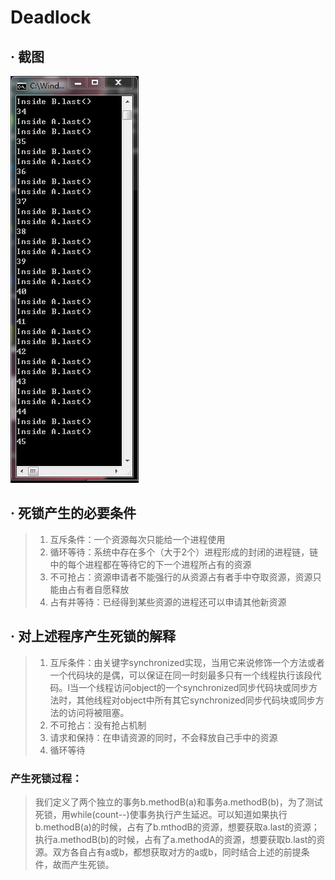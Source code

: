 # Deadlock

## · 截图

![](./img/deadlock_1.png)



## · 死锁产生的必要条件

> 1. 互斥条件：一个资源每次只能给一个进程使用 
> 2. 循环等待：系统中存在多个（大于2个）进程形成的封闭的进程链，链中的每个进程都在等待它的下一个进程所占有的资源
> 3. 不可抢占：资源申请者不能强行的从资源占有者手中夺取资源，资源只能由占有者自愿释放 
> 4. 占有并等待：已经得到某些资源的进程还可以申请其他新资源



## · 对上述程序产生死锁的解释

> 1. 互斥条件：由关键字synchronized实现，当用它来说修饰一个方法或者一个代码块的是偶，可以保证在同一时刻最多只有一个线程执行该段代码。l当一个线程访问object的一个synchronized同步代码块或同步方法时，其他线程对object中所有其它synchronized同步代码块或同步方法的访问将被阻塞。
> 2. 不可抢占：没有抢占机制
> 3. 请求和保持：在申请资源的同时，不会释放自己手中的资源
> 4. 循环等待 

### 产生死锁过程：

> 我们定义了两个独立的事务b.methodB(a)和事务a.methodB(b)，为了测试死锁，用while(count--)使事务执行产生延迟。可以知道如果执行b.methodB(a)的时候，占有了b.mthodB的资源，想要获取a.last的资源；执行a.methodB(b)的时候，占有了a.methodA的资源，想要获取b.last的资源。双方各自占有a或b，都想获取对方的a或b，同时结合上述的前提条件，故而产生死锁。



